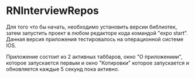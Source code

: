# RNInterviewRepos

Для того что бы начать, необходимо установить версии библиотек, затем запустить проект в любом редакторе кода командой "expo start". 
Данная версия приложения тестировалось на операционной системе IOS. 

Приложение состоит из 2 активных таббаров, окно "О приложениии", которое запускается первым и окно "Котировки" которое запускается и обновляется каждые 5 секунд пока активно. 
